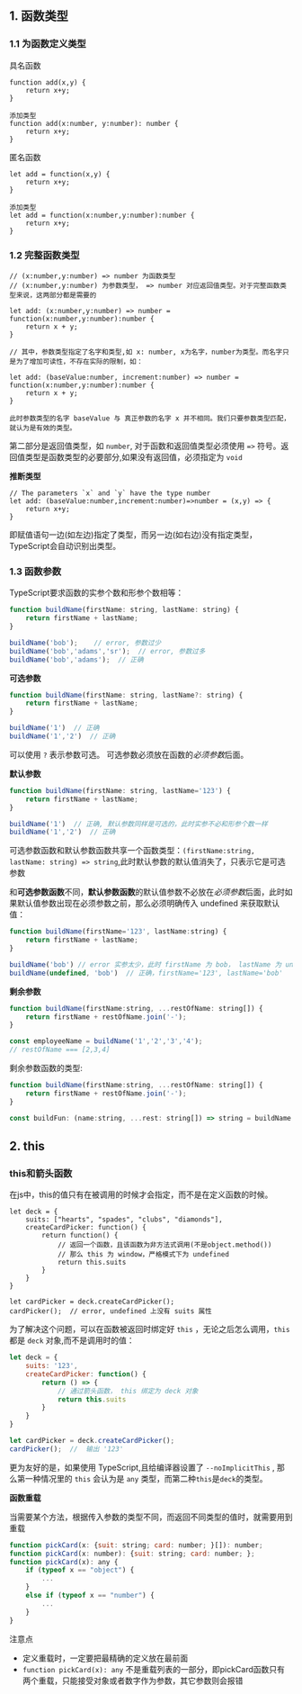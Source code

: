 ## 1. 函数类型

### 1.1 为函数定义类型  

具名函数  

```
function add(x,y) {
    return x+y;
}

添加类型
function add(x:number, y:number): number {
    return x+y;
}
```

匿名函数  

```
let add = function(x,y) {
    return x+y;
}

添加类型
let add = function(x:number,y:number):number {
    return x+y;
}
```


### 1.2 完整函数类型

```
// (x:number,y:number) => number 为函数类型
// (x:number,y:number) 为参数类型， => number 对应返回值类型。对于完整函数类型来说，这两部分都是需要的

let add: (x:number,y:number) => number = function(x:number,y:number):number {
    return x + y;
}

// 其中，参数类型指定了名字和类型,如 x: number, x为名字，number为类型。而名字只是为了增加可读性，不存在实际的限制，如：  

let add: (baseValue:number, increment:number) => number = function(x:number,y:number):number {
    return x + y;
}

此时参数类型的名字 baseValue 与 真正参数的名字 x 并不相同。我们只要参数类型匹配，就认为是有效的类型。
```  

第二部分是返回值类型，如 `number`, 对于函数和返回值类型必须使用 `=>` 符号。返回值类型是函数类型的必要部分,如果没有返回值，必须指定为 `void`  


**推断类型**  

```
// The parameters `x` and `y` have the type number
let add: (baseValue:number,increment:number)=>number = (x,y) => {
    return x+y;
}
```
即赋值语句一边(如左边)指定了类型，而另一边(如右边)没有指定类型，TypeScript会自动识别出类型。  

### 1.3 函数参数

TypeScript要求函数的实参个数和形参个数相等：  

```js
function buildName(firstName: string, lastName: string) {
    return firstName + lastName;
}

buildName('bob');    // error, 参数过少
buildName('bob','adams','sr');  // error, 参数过多
buildName('bob','adams');  // 正确
```

**可选参数**  

```js
function buildName(firstName: string, lastName?: string) {
    return firstName + lastName;
}

buildName('1')  // 正确
buildName('1','2')  // 正确
```
可以使用 `?` 表示参数可选。 可选参数必须放在函数的*必须参数*后面。  

**默认参数**

```js
function buildName(firstName: string, lastName='123') {
    return firstName + lastName;
}

buildName('1')  // 正确, 默认参数同样是可选的，此时实参不必和形参个数一样
buildName('1','2')  // 正确
```

可选参数函数和默认参数函数共享一个函数类型：`(firstName:string, lastName: string) => string`,此时默认参数的默认值消失了，只表示它是可选参数  

和**可选参数函数**不同，**默认参数函数**的默认值参数不必放在*必须参数*后面，此时如果默认值参数出现在必须参数之前，那么必须明确传入 undefined 来获取默认值：  

```js
function buildName(firstName='123', lastName:string) {
    return firstName + lastName;
}

buildName('bob') // error 实参太少，此时 firstName 为 bob， lastName 为 undefined
buildName(undefined, 'bob')  // 正确，firstName='123', lastName='bob'
```  

**剩余参数**  

```js
function buildName(firstName:string, ...restOfName: string[]) {
    return firstName + restOfName.join('-');
}

const employeeName = buildName('1','2','3','4');
// restOfName === [2,3,4]
```  

剩余参数函数的类型:  

```js
function buildName(firstName:string, ...restOfName: string[]) {
    return firstName + restOfName.join('-');
}

const buildFun: (name:string, ...rest: string[]) => string = buildName
```

## 2. this

### this和箭头函数
在js中，this的值只有在被调用的时候才会指定，而不是在定义函数的时候。  

```
let deck = {
    suits: ["hearts", "spades", "clubs", "diamonds"],
    createCardPicker: function() {
        return function() {
            // 返回一个函数，且该函数为非方法式调用(不是object.method())
            // 那么 this 为 window，严格模式下为 undefined
            return this.suits
        }
    }
}

let cardPicker = deck.createCardPicker();
cardPicker();  // error, undefined 上没有 suits 属性
```

为了解决这个问题，可以在函数被返回时绑定好 `this` ，无论之后怎么调用，`this` 都是 `deck` 对象,而不是调用时的值：  

```js
let deck = {
    suits: '123',
    createCardPicker: function() {
        return () => {
            // 通过箭头函数， this 绑定为 deck 对象
            return this.suits
        }
    }
}

let cardPicker = deck.createCardPicker();
cardPicker();  //  输出 '123'
```

更为友好的是，如果使用 TypeScript,且给编译器设置了 `--noImplicitThis` , 那么第一种情况里的 `this` 会认为是 `any` 类型，而第二种`this`是`deck`的类型。  

**函数重载**  

当需要某个方法，根据传入参数的类型不同，而返回不同类型的值时，就需要用到重载

```js
function pickCard(x: {suit: string; card: number; }[]): number;
function pickCard(x: number): {suit: string; card: number; };
function pickCard(x): any {
    if (typeof x == "object") {
        ...
    }
    else if (typeof x == "number") {
        ...
    }
}
```

注意点  
- 定义重载时，一定要把最精确的定义放在最前面
- `function pickCard(x): any` 不是重载列表的一部分，即pickCard函数只有两个重载，只能接受对象或者数字作为参数，其它参数则会报错  